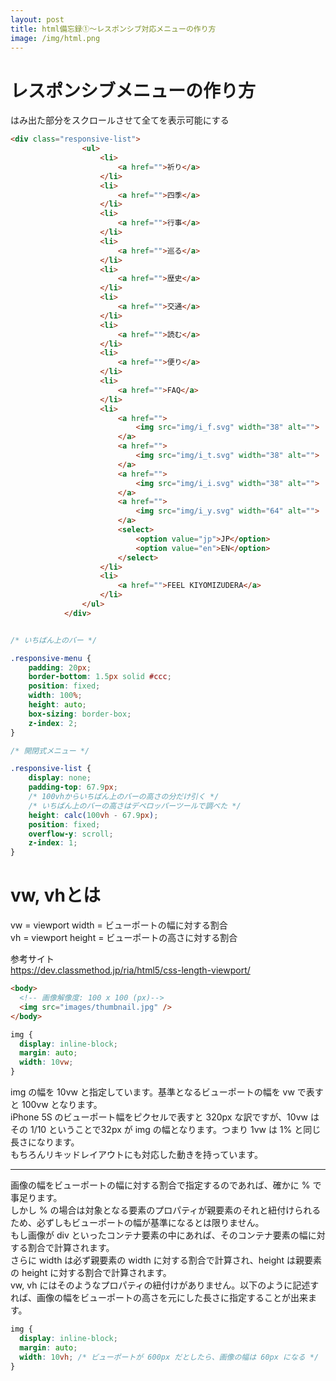 ```yaml
---
layout: post
title: html備忘録①～レスポンシブ対応メニューの作り方
image: /img/html.png
---
```


# レスポンシブメニューの作り方

はみ出た部分をスクロールさせて全てを表示可能にする   

```html
<div class="responsive-list">
                <ul>
                    <li>
                        <a href="">祈り</a>
                    </li>
                    <li>
                        <a href="">四季</a>
                    </li>
                    <li>
                        <a href="">行事</a>
                    </li>
                    <li>
                        <a href="">巡る</a>
                    </li>
                    <li>
                        <a href="">歴史</a>
                    </li>
                    <li>
                        <a href="">交通</a>
                    </li>
                    <li>
                        <a href="">読む</a>
                    </li>
                    <li>
                        <a href="">便り</a>
                    </li>
                    <li>
                        <a href="">FAQ</a>
                    </li>
                    <li>
                        <a href="">
                            <img src="img/i_f.svg" width="38" alt="">
                        </a>
                        <a href="">
                            <img src="img/i_t.svg" width="38" alt="">
                        </a>
                        <a href="">
                            <img src="img/i_i.svg" width="38" alt="">
                        </a>
                        <a href="">
                            <img src="img/i_y.svg" width="64" alt="">
                        </a>
                        <select>
                            <option value="jp">JP</option>
                            <option value="en">EN</option>
                        </select>
                    </li>
                    <li>
                        <a href="">FEEL KIYOMIZUDERA</a>
                    </li>
                </ul>
            </div>
```

```css

/* いちばん上のバー */

.responsive-menu {
    padding: 20px;
    border-bottom: 1.5px solid #ccc;
    position: fixed;
    width: 100%;
    height: auto;
    box-sizing: border-box;
    z-index: 2;
}

/* 開閉式メニュー */

.responsive-list {
    display: none;
    padding-top: 67.9px;
    /* 100vhからいちばん上のバーの高さの分だけ引く */
    /* いちばん上のバーの高さはデベロッパーツールで調べた */
    height: calc(100vh - 67.9px);
    position: fixed;
    overflow-y: scroll;
    z-index: 1;
}
```


# vw, vhとは

vw = viewport width	= ビューポートの幅に対する割合   
vh = viewport height = ビューポートの高さに対する割合   

参考サイト   
https://dev.classmethod.jp/ria/html5/css-length-viewport/


```html
<body>
  <!-- 画像解像度: 100 x 100 (px)-->
  <img src="images/thumbnail.jpg" />  
</body>
```

```css
img {
  display: inline-block;
  margin: auto;
  width: 10vw;
}
```

img の幅を 10vw と指定しています。基準となるビューポートの幅を vw で表すと 100vw となります。   
iPhone 5S のビューポート幅をピクセルで表すと 320px な訳ですが、10vw はその 1/10 ということで32px が img の幅となります。つまり 1vw は 1% と同じ長さになります。   
もちろんリキッドレイアウトにも対応した動きを持っています。   
   

---
   

画像の幅をビューポートの幅に対する割合で指定するのであれば、確かに % で事足ります。   
しかし % の場合は対象となる要素のプロパティが親要素のそれと紐付けられるため、必ずしもビューポートの幅が基準になるとは限りません。   
もし画像が div といったコンテナ要素の中にあれば、そのコンテナ要素の幅に対する割合で計算されます。   
さらに width は必ず親要素の width に対する割合で計算され、height は親要素の height に対する割合で計算されます。   
vw, vh にはそのようなプロパティの紐付けがありません。以下のように記述すれば、画像の幅をビューポートの高さを元にした長さに指定することが出来ます。   

```css
img {
  display: inline-block;
  margin: auto;
  width: 10vh; /* ビューポートが 600px だとしたら、画像の幅は 60px になる */
}
```

